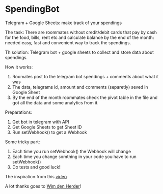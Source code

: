 # SpendingBot
Telegram + Google Sheets: make track of your spendings

The task:
There are roommates without credit/debit cards that pay by cash for the food, bills, rent etc and calculate balance by the end of the month: needed easy, fast and convenient way to track the spendings.

Th solution:
Telegram bot + google sheets to collect and store data about spendings.

How it works:
1. Roomates post to the telegram bot spendings + comments about what it was
2. The data, telegrams id, amount and comments (separetly) seved in Google Sheet
3. By the end of the month roommates check the pivot table in the file and got all the data and some analytics from it.

Preparations:
1. Get bot in telegram with API
2. Get Google Sheets to get Sheet ID
3. Run setWebhook() to get a Webhook

Some tricky part:
1. Each time you run setWebhook() the Webhook will change
2. Each time you change somthing in your code you have to run setWebhook()
3. Do tests and good luck!


The inspiration from this [video](https://www.youtube.com/watch?v=mKSXd_od4Lg)

A lot thanks goes to [Wim den Herder](https://www.linkedin.com/in/wimdenherder)!


